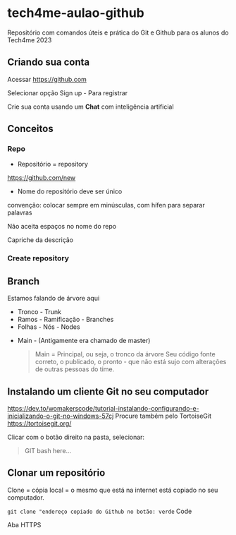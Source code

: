 # tech4me-aulao-github

Repositório com comandos úteis e prática do Git e Github para os alunos do Tech4me 2023

## Criando sua conta

Acessar https://github.com

Selecionar opção Sign up - Para registrar

Crie sua conta usando um **Chat** com inteligência artificial

## Conceitos

### Repo

- Repositório = repository

https://github.com/new

- Nome do repositório deve ser único

convenção: colocar sempre em minúsculas, com hífen para separar palavras

Não aceita espaços no nome do repo

Capriche da descrição

### Create repository

## Branch

Estamos falando de árvore aqui

- Tronco - Trunk
- Ramos - Ramificação - Branches
- Folhas - Nós - Nodes

* Main - (Antigamente era chamado de master)
  > Main = Principal, ou seja, o tronco da árvore
  > Seu código fonte correto, o publicado, o pronto - que não está sujo com alterações de outras pessoas do time.

## Instalando um cliente Git no seu computador

https://dev.to/womakerscode/tutorial-instalando-configurando-e-inicializando-o-git-no-windows-57cj
Procure também pelo TortoiseGit
https://tortoisegit.org/

Clicar com o botão direito na pasta, selecionar:

> GIT bash here...

## Clonar um repositório

Clone = cópia local = o mesmo que está na internet está copiado no seu computador.

`git clone "endereço copiado do Github no botão: verde`
Code

Aba HTTPS
